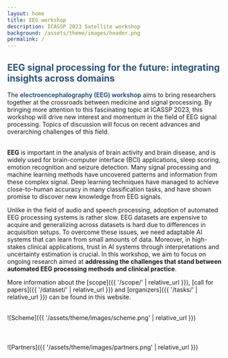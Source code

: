 ```yaml
---
layout: home
title: EEG workshop
description: ICASSP 2023 Satellite workshop
background: /assets/theme/images/header.png
permalink: /
---
```



## **<span style="color:#2B547E">EEG signal processing for the future: integrating insights across domains</span>**

The **<span style="color:#2B547E">electroencephalography (EEG) workshop</span>** aims to bring researchers together at the crossroads between medicine and signal processing. By bringing more attention to this fascinating topic at ICASSP 2023, this workshop will drive new interest and momentum in the field of EEG signal processing. Topics of discussion will focus on recent advances and overarching challenges of this field.

\
**EEG** is important in the analysis of brain activity and brain disease, and is widely used for brain-computer interface (BCI) applications, sleep scoring, emotion recognition and seizure detection. Many signal processing and machine learning methods have uncovered patterns and information from these complex signal. Deep learning techniques have managed to achieve close-to-human accuracy in many classification tasks, and have shown promise to discover new knowledge from EEG signals.

Unlike in the field of audio and speech processing, adoption of automated EEG processing systems is rather slow. EEG datasets are expensive to acquire and generalizing across datasets is hard due to differences in acquisition setups. To overcome these issues, we need adaptable AI systems that can learn from small amounts of data. Moreover, in high-stakes clinical applications, trust in AI systems through interpretations and uncertainty estimation is crucial. In this workshop, we aim to focus on ongoing research aimed at **addressing the challenges that stand between automated EEG processing methods and clinical practice**. 



More information about the [scope]({{ '/scope/' | relative_url }}), [call for papers]({{ '/dataset/' | relative_url }}) and [organizers]({{ '/tasks/' | relative_url }}) can be found in this website.

\
![Scheme]({{ '/assets/theme/images/scheme.png' | relative_url }})
\
\
\
\
![Partners]({{ '/assets/theme/images/partners.png' | relative_url }})
